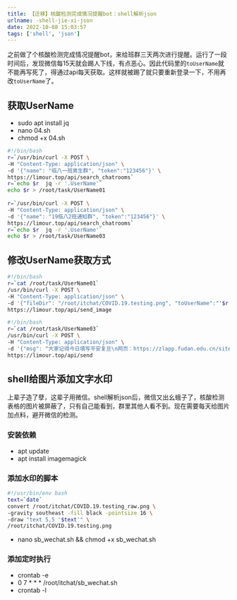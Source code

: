 ```yaml
---
title: 【迁移】核酸检测完成情况提醒bot：shell解析json
urlname: -shell-jie-xi-json
date: 2022-10-08 15:03:57
tags: ['shell', 'json']
---
```


之前做了个核酸检测完成情况提醒bot，来给班群三天两次进行提醒。运行了一段时间后，发现微信每15天就会踢人下线，有点恶心。因此代码里的`toUserName`就不能再写死了，得通过api每天获取。这样就被踢了就只要重新登录一下，不用再改`toUserName`了。

## 获取UserName

*   sudo apt install jq
*   nano 04.sh
*   chmod +x 04.sh

```bash
#!/bin/bash
r=`/usr/bin/curl -X POST \
-H "Content-Type: application/json" \
-d '{"name": "临八一班男生群", "token":"123456"}' \
https://limour.top/api/search_chatrooms`
r=`echo $r  jq -r '.UserName'`
echo $r > /root/task/UserName01
 
r=`/usr/bin/curl -X POST \
-H "Content-Type: application/json" \
-d '{"name": "19临八2班通知群", "token":"123456"}' \
https://limour.top/api/search_chatrooms`
r=`echo $r  jq -r '.UserName'`
echo $r > /root/task/UserName03
```

## 修改UserName获取方式

```bash
#!/bin/bash
r=`cat /root/task/UserName01`
/usr/bin/curl -X POST \
-H "Content-Type: application/json" \
-d '{"fileDir": "/root/itchat/COVID.19.testing.png", "toUserName":"'$r'", "token":"123456"}' \
https://limour.top/api/send_image
```

```bash
#!/bin/bash
r=`cat /root/task/UserName03`
/usr/bin/curl -X POST \
-H "Content-Type: application/json" \
-d '{"msg": "大家记得今日填写平安复旦\n网页：https://zlapp.fudan.edu.cn/site/ncov/fudanDaily\n小程序：#小程序://复旦eHall/iOrJWtnyhqp2sos", "toUserName":"'$r'", "token":"123456"}' \
https://limour.top/api/send
```

## shell给图片添加文字水印

上辈子造了孽，这辈子用微信。shell解析json后，微信又出幺蛾子了，核酸检测表格的图片被屏蔽了，只有自己能看到，群里其他人看不到。现在需要每天给图片加点料，避开微信的检测。

### 安装依赖

*   apt update
*   apt install imagemagick

### 添加水印的脚本

```bash
#!/usr/bin/env bash
text=`date`
convert /root/itchat/COVID.19.testing_raw.png \
-gravity southeast -fill black -pointsize 16 \
-draw "text 5,5 '$text'" \
/root/itchat/COVID.19.testing.png
```

*   nano sb\_wechat.sh && chmod +x sb\_wechat.sh

### 添加定时执行

*   crontab -e
*   0 7 \* \* \* /root/itchat/sb\_wechat.sh
*   crontab -l